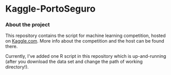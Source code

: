 # Kaggle-PortoSeguro
### About the project

This repository contains the script for machine learning competition, hosted on [Kaggle.com](https://www.kaggle.com/c/porto-seguro-safe-driver-prediction). 
More info about the competition and the host can be found there.

Currently, I've added one R script in this repository which is up-and-running (after you download the data set and change the path of working directory!).


